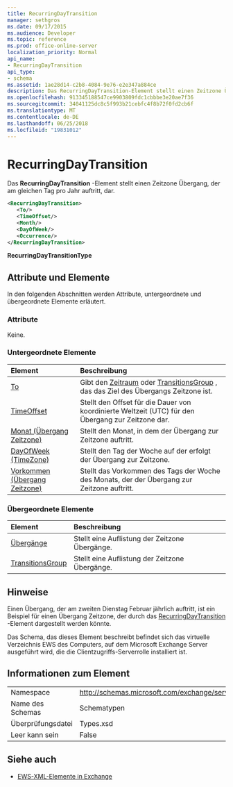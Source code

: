 ```yaml
---
title: RecurringDayTransition
manager: sethgros
ms.date: 09/17/2015
ms.audience: Developer
ms.topic: reference
ms.prod: office-online-server
localization_priority: Normal
api_name:
- RecurringDayTransition
api_type:
- schema
ms.assetid: 1ae28d14-c2b8-4084-9e76-e2e347a884ce
description: Das RecurringDayTransition-Element stellt einen Zeitzone Übergang, der am gleichen Tag pro Jahr auftritt, dar.
ms.openlocfilehash: 913345188547ce9903809fdc1cbbbe3e20ae7f36
ms.sourcegitcommit: 34041125dc8c5f993b21cebfc4f8b72f0fd2cb6f
ms.translationtype: MT
ms.contentlocale: de-DE
ms.lasthandoff: 06/25/2018
ms.locfileid: "19831012"
---
```

# <a name="recurringdaytransition"></a>RecurringDayTransition

Das **RecurringDayTransition** -Element stellt einen Zeitzone Übergang, der am gleichen Tag pro Jahr auftritt, dar. 
  
```xml
<RecurringDayTransition>
   <To/>
   <TimeOffset/>
   <Month/>
   <DayOfWeek/>
   <Occurrence/>
</RecurringDayTransition>
```

 **RecurringDayTransitionType**
## <a name="attributes-and-elements"></a>Attribute und Elemente

In den folgenden Abschnitten werden Attribute, untergeordnete und übergeordnete Elemente erläutert.
  
### <a name="attributes"></a>Attribute

Keine.
  
### <a name="child-elements"></a>Untergeordnete Elemente

|**Element**|**Beschreibung**|
|:-----|:-----|
|[To](to.md) <br/> |Gibt den [Zeitraum](period.md) oder [TransitionsGroup](transitionsgroup.md) , das das Ziel des Übergangs Zeitzone ist.  <br/> |
|[TimeOffset](timeoffset.md) <br/> |Stellt den Offset für die Dauer von koordinierte Weltzeit (UTC) für den Übergang zur Zeitzone dar.  <br/> |
|[Monat (Übergang Zeitzone)](month-time-zone-transition.md) <br/> |Stellt den Monat, in dem der Übergang zur Zeitzone auftritt.  <br/> |
|[DayOfWeek (TimeZone)](dayofweek-timezone.md) <br/> |Stellt den Tag der Woche auf der erfolgt der Übergang zur Zeitzone.  <br/> |
|[Vorkommen (Übergang Zeitzone)](occurrence-time-zone-transition.md) <br/> |Stellt das Vorkommen des Tags der Woche des Monats, der der Übergang zur Zeitzone auftritt.  <br/> |
   
### <a name="parent-elements"></a>Übergeordnete Elemente

|**Element**|**Beschreibung**|
|:-----|:-----|
|[Übergänge](transitions.md) <br/> |Stellt eine Auflistung der Zeitzone Übergänge.  <br/> |
|[TransitionsGroup](transitionsgroup.md) <br/> |Stellt eine Auflistung der Zeitzone Übergänge.  <br/> |
   
## <a name="remarks"></a>Hinweise

Einen Übergang, der am zweiten Dienstag Februar jährlich auftritt, ist ein Beispiel für einen Übergang Zeitzone, der durch das [RecurringDayTransition](recurringdaytransition.md) -Element dargestellt werden könnte. 
  
Das Schema, das dieses Element beschreibt befindet sich das virtuelle Verzeichnis EWS des Computers, auf dem Microsoft Exchange Server ausgeführt wird, die die Clientzugriffs-Serverrolle installiert ist.
  
## <a name="element-information"></a>Informationen zum Element

|||
|:-----|:-----|
|Namespace  <br/> |http://schemas.microsoft.com/exchange/services/2006/types  <br/> |
|Name des Schemas  <br/> |Schematypen  <br/> |
|Überprüfungsdatei  <br/> |Types.xsd  <br/> |
|Leer kann sein  <br/> |False  <br/> |
   
## <a name="see-also"></a>Siehe auch



- [EWS-XML-Elemente in Exchange](ews-xml-elements-in-exchange.md)

